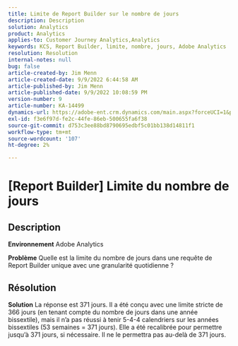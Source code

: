 ```yaml
---
title: Limite de Report Builder sur le nombre de jours
description: Description
solution: Analytics
product: Analytics
applies-to: Customer Journey Analytics,Analytics
keywords: KCS, Report Builder, limite, nombre, jours, Adobe Analytics
resolution: Resolution
internal-notes: null
bug: false
article-created-by: Jim Menn
article-created-date: 9/9/2022 6:44:58 AM
article-published-by: Jim Menn
article-published-date: 9/9/2022 10:08:59 PM
version-number: 9
article-number: KA-14499
dynamics-url: https://adobe-ent.crm.dynamics.com/main.aspx?forceUCI=1&pagetype=entityrecord&etn=knowledgearticle&id=fcd64fe9-0a30-ed11-9db1-0022480866ad
exl-id: f3e6f97d-fe2c-44fe-86eb-500655fa6f38
source-git-commit: d753c3ee88bd8790695edbf5c01bb138d14811f1
workflow-type: tm+mt
source-wordcount: '107'
ht-degree: 2%

---
```


# [Report Builder] Limite du nombre de jours

## Description


<b>Environnement</b>
Adobe Analytics

<b>Problème</b>
Quelle est la limite du nombre de jours dans une requête de Report Builder unique avec une granularité quotidienne ?


## Résolution


<b>Solution</b>
La réponse est 371 jours.
Il a été conçu avec une limite stricte de 366 jours (en tenant compte du nombre de jours dans une année bissextile), mais il n’a pas réussi à tenir 5-4-4 calendriers sur les années bissextiles (53 semaines = 371 jours).
Elle a été recalibrée pour permettre jusqu’à 371 jours, si nécessaire.
Il ne le permettra pas au-delà de 371 jours.
